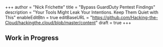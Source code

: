 +++
author = "Nick Frichette"
title = "Bypass GuardDuty Pentest Findings"
description = "Your Tools Might Leak Your Intentions. Keep Them Quiet with This"
enableEditBtn = true
editBaseURL = "https://github.com/Hacking-the-Cloud/hackingthe.cloud/blob/master/content"
draft = true
+++
## Work in Progress
